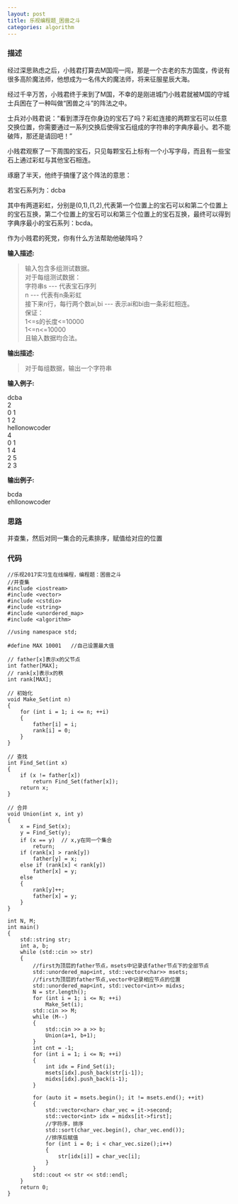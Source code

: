```yaml
---
layout: post
title: 乐视编程题_困兽之斗
categories: algorithm
---
```

### 描述

经过深思熟虑之后，小贱君打算去M国闯一闯，那是一个古老的东方国度，传说有很多高阶魔法师，他想成为一名伟大的魔法师，将来征服星辰大海。

经过千辛万苦，小贱君终于来到了M国，不幸的是刚进城门小贱君就被M国的守城士兵困在了一种叫做“困兽之斗”的阵法之中。

士兵对小贱君说：“看到漂浮在你身边的宝石了吗？彩虹连接的两颗宝石可以任意交换位置，你需要通过一系列交换后使得宝石组成的字符串的字典序最小。若不能破阵，那还是请回吧！”

小贱君观察了一下周围的宝石，只见每颗宝石上标有一个小写字母，而且有一些宝石上通过彩虹与其他宝石相连。

琢磨了半天，他终于搞懂了这个阵法的意思：

若宝石系列为：dcba

其中有两道彩虹，分别是(0,1),(1,2),代表第一个位置上的宝石可以和第二个位置上的宝石互换，第二个位置上的宝石可以和第三个位置上的宝石互换，最终可以得到字典序最小的宝石系列：bcda。

作为小贱君的死党，你有什么方法帮助他破阵吗？

**输入描述:**

> 输入包含多组测试数据。  
> 对于每组测试数据：  
> 字符串s --- 代表宝石序列  
> n --- 代表有n条彩虹  
> 接下来n行，每行两个数ai,bi --- 表示ai和bi由一条彩虹相连。  
> 保证：  
> 1<=s的长度<=10000  
> 1<=n<=10000  
> 且输入数据均合法。  

**输出描述:**

> 对于每组数据，输出一个字符串

**输入例子:**

> 
dcba  
2  
0 1  
1 2  
hellonowcoder  
4  
0 1  
1 4  
2 5  
2 3  


**输出例子:**

> 
bcda  
ehllonowcoder  

### 思路

并查集，然后对同一集合的元素排序，赋值给对应的位置

### 代码

```
//乐视2017实习生在线编程，编程题：困兽之斗
//并查集
#include <iostream>
#include <vector>
#include <cstdio>
#include <string>
#include <unordered_map>
#include <algorithm>

//using namespace std;

#define MAX 10001   //自己设置最大值

// father[x]表示x的父节点
int father[MAX];
// rank[x]表示x的秩
int rank[MAX];

// 初始化
void Make_Set(int n)
{
    for (int i = 1; i <= n; ++i)
    {
        father[i] = i;
        rank[i] = 0;
    }
}

// 查找
int Find_Set(int x)
{
    if (x != father[x])
        return Find_Set(father[x]);
    return x;
}

// 合并
void Union(int x, int y)
{
    x = Find_Set(x);
    y = Find_Set(y);
    if (x == y)  // x,y在同一个集合
        return;
    if (rank[x] > rank[y])
        father[y] = x;
    else if (rank[x] < rank[y])
        father[x] = y;
    else
    {
        rank[y]++;
        father[x] = y;
    }
}

int N, M;
int main()
{
    std::string str;
    int a, b;
    while (std::cin >> str)
    {
        //first为顶层的father节点，msets中记录该father节点下的全部节点
        std::unordered_map<int, std::vector<char>> msets;
        //first为顶层的father节点,vector中记录相应节点的位置
        std::unordered_map<int, std::vector<int>> midxs;
        N = str.length();
        for (int i = 1; i <= N; ++i)
            Make_Set(i);
        std::cin >> M;
        while (M--)
        {
            std::cin >> a >> b;
            Union(a+1, b+1);
        }
        int cnt = -1;
        for (int i = 1; i <= N; ++i)
        {
            int idx = Find_Set(i);
            msets[idx].push_back(str[i-1]);
            midxs[idx].push_back(i-1);
        }

        for (auto it = msets.begin(); it != msets.end(); ++it)
        {
            std::vector<char> char_vec = it->second;
            std::vector<int> idx = midxs[it->first];
            //字符序，排序
            std::sort(char_vec.begin(), char_vec.end());
            //排序后赋值
            for (int i = 0; i < char_vec.size();i++)
            {
                str[idx[i]] = char_vec[i];
            }
        }
        std::cout << str << std::endl;
    }
    return 0;
}
```